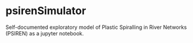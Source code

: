 # psirenSimulator
Self-documented exploratory model of Plastic Spiralling in River Networks (PSIREN) as a jupyter notebook.
